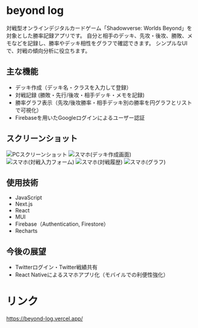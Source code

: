 # beyond log
対戦型オンラインデジタルカードゲーム「Shadowverse: Worlds Beyond」を対象とした勝率記録アプリです。
自分と相手のデッキ、先攻・後攻、勝敗、メモなどを記録し、勝率やデッキ相性をグラフで確認できます。
シンプルなUIで、対戦の傾向分析に役立ちます。

## 主な機能
- デッキ作成（デッキ名・クラスを入力して登録）
- 対戦記録 (勝敗・先行/後攻・相手デッキ・メモを記録)
- 勝率グラフ表示（先攻/後攻勝率・相手デッキ別の勝率を円グラフとリストで可視化）
- Firebaseを用いたGoogleログインによるユーザー認証

## スクリーンショット
![PCスクリーンショット](https://github.com/Nalu420/SVWB_WinRate/blob/main/public/PCscreenshot.png?raw=true)
![スマホ(デッキ作成画面)](https://github.com/Nalu420/SVWB_WinRate/blob/main/public/DeckPanel.png?raw=true)
![スマホ(対戦入力フォーム)](https://github.com/Nalu420/SVWB_WinRate/blob/main/public/MatchForm.png?raw=true)
![スマホ(対戦履歴)](https://github.com/Nalu420/SVWB_WinRate/blob/main/public/MatchHistory.png?raw=true)
![スマホ(グラフ)](https://github.com/Nalu420/SVWB_WinRate/blob/main/public/WinRateGraph.png?raw=true)

## 使用技術
- JavaScript
- Next.js
- React
- MUI
- Firebase（Authentication, Firestore）
- Recharts

## 今後の展望
- Twitterログイン・Twitter戦績共有
- React Nativeによるスマホアプリ化（モバイルでの利便性強化）

# リンク
https://beyond-log.vercel.app/